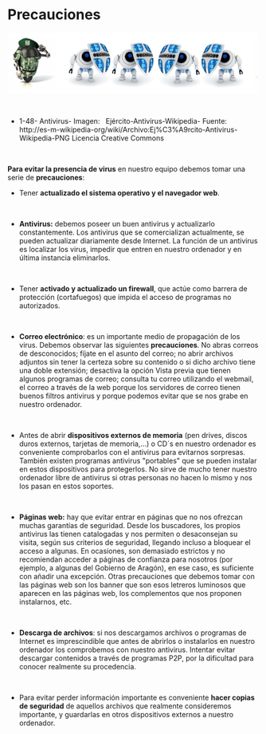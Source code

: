 
# Precauciones


![](img/Ejercito-Antivirus-Wikipedia.png)

 

- 1-48- Antivirus- Imagen:   Ejército-Antivirus-Wikipedia- Fuente:   http://es-m-wikipedia-org/wiki/Archivo:Ej%C3%A9rcito-Antivirus-Wikipedia-PNG Licencia Creative Commons

 

**Para evitar la presencia de virus** en nuestro equipo debemos tomar una serie de **precauciones**:

- Tener **actualizado el sistema operativo y el navegador web**.

 

- **Antivirus:** debemos poseer un buen antivirus y actualizarlo constantemente. Los antivirus que se comercializan actualmente, se pueden actualizar diariamente desde Internet. La función de un antivirus es localizar los virus, impedir que entren en nuestro ordenador y en última instancia eliminarlos.

 

- Tener **activado y actualizado un firewall**, que actúe como barrera de protección (cortafuegos) que impida el acceso de programas no autorizados.

 

- **Correo electrónico**: es un importante medio de propagación de los virus. Debemos observar las siguientes **precauciones**. No abras correos de desconocidos; fíjate en el asunto del correo; no abrir archivos adjuntos sin tener la certeza sobre su contenido o si dicho archivo tiene una doble extensión; desactiva la opción Vista previa que tienen algunos programas de correo; consulta tu correo utilizando el webmail, el correo a través de la web porque los servidores de correo tienen buenos filtros antivirus y porque podemos evitar que se nos grabe en nuestro ordenador.

 

- Antes de abrir **dispositivos externos de memoria** (pen drives, discos duros externos, tarjetas de memoria,...) o CD´s en nuestro ordenador es conveniente comprobarlos con el antivirus para evitarnos sorpresas. También existen programas antivirus "portables" que se pueden instalar en estos dispositivos para protegerlos. No sirve de mucho tener nuestro ordenador libre de antivirus si otras personas no hacen lo mismo y nos los pasan en estos soportes.

 

- **Páginas web:** hay que evitar entrar en páginas que no nos ofrezcan muchas garantías de seguridad. Desde los buscadores, los propios antivirus las tienen catalogadas y nos permiten o desaconsejan su visita, según sus criterios de seguridad, llegando incluso a bloquear el acceso a algunas. En ocasiones, son demasiado estrictos y no recomiendan acceder a páginas de confianza para nosotros (por ejemplo, a algunas del Gobierno de Aragón), en ese caso, es suficiente con añadir una excepción. Otras precauciones que debemos tomar con las páginas web son los banner que son esos letreros luminosos que aparecen en las páginas web, los complementos que nos proponen instalarnos, etc.

 

- **Descarga de archivos**: si nos descargamos archivos o programas de Internet es imprescindible que antes de abrirlos o instalarlos en nuestro ordenador los comprobemos con nuestro antivirus. Intentar evitar descargar contenidos a través de programas P2P, por la dificultad para conocer realmente su procedencia.

 

- Para evitar perder información importante es conveniente **hacer copias de seguridad** de aquellos archivos que realmente consideremos importante, y guardarlas en otros dispositivos externos a nuestro ordenador.

